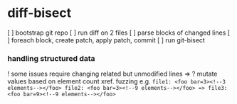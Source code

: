 # diff-bisect

[ ] bootstrap git repo
[ ] run diff on 2 files
    [ ] parse blocks of changed lines
    [ ] foreach block, create patch, apply patch, commit
[ ] run git-bisect

### handling structured data

! some issues require changing related but unmodified lines
=> ? mutate values based on element count
    xref. fuzzing
    e.g. 
    ```
    file1: <foo bar=3><!--3 elements--></foo>
    file2: <foo bar=3><!--9 elements--></foo>
    =>
    file3: <foo bar=9><!--9 elements--></foo>
    ```
